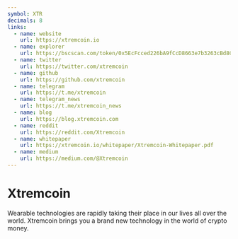 ```yaml
---
symbol: XTR
decimals: 8
links:
  - name: website
    url: https://xtremcoin.io
  - name: explorer
    url: https://bscscan.com/token/0x5EcFcced226bA9fCcD8663e7b3263cBd8C84eDB5
  - name: twitter
    url: https://twitter.com/xtremcoin
  - name: github
    url: https://github.com/xtremcoin
  - name: telegram
    url: https://t.me/xtremcoin
  - name: telegram_news
    url: https://t.me/xtremcoin_news
  - name: blog
    url: https://blog.xtremcoin.com
  - name: reddit
    url: https://reddit.com/Xtremcoin
  - name: whitepaper
    url: https://xtremcoin.io/whitepaper/Xtremcoin-Whitepaper.pdf
  - name: medium
    url: https://medium.com/@Xtremcoin
---
```


# Xtremcoin

Wearable technologies are rapidly taking their place in our lives all over the world. Xtremcoin brings you a brand new technology in the world of crypto money.
